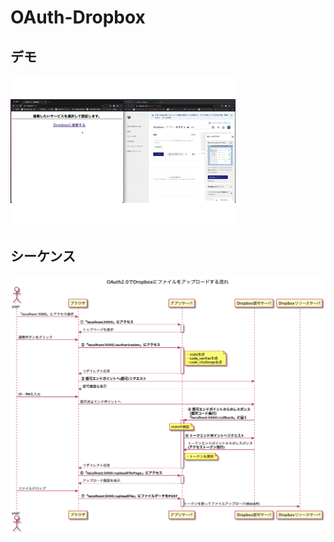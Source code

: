 # OAuth-Dropbox

## デモ

![デモ](res/demo.gif)

## シーケンス

![シーケンス](res/sequence/OAuth2.0%E3%81%A7Dropbox%E3%81%AB%E3%83%95%E3%82%A1%E3%82%A4%E3%83%AB%E3%82%92%E3%82%A2%E3%83%83%E3%83%97%E3%83%AD%E3%83%BC%E3%83%89%E3%81%99%E3%82%8B%E6%B5%81%E3%82%8C.png)
